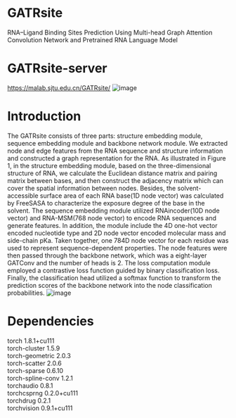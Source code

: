 # GATRsite
RNA–Ligand Binding Sites Prediction Using Multi-head Graph Attention Convolution Network and Pretrained RNA Language Model
# GATRsite-server
https://malab.sjtu.edu.cn/GATRsite/
![image](https://github.com/user-attachments/assets/4f9c30a6-4afa-478a-8ebc-0f6abf898f43)

# Introduction
The GATRsite consists of three parts: structure embedding module, sequence embedding module and backbone network module. We extracted node and edge features from the RNA sequence and structure information and constructed a graph representation for the RNA. As illustrated in Figure 1, in the structure embedding module, based on the three-dimensional structure of RNA, we calculate the Euclidean distance matrix and pairing matrix between bases, and then construct the adjacency matrix which can cover the spatial information between nodes. Besides, the solvent-accessible surface area of each RNA base(1D node vector) was calculated by FreeSASA to characterize the exposure degree of the base in the solvent. The sequence embedding module utilized RNAincoder(10D node vector) and RNA-MSM(768 node vector) to encode RNA sequences and generate features. In addition, the module include the 4D one-hot vector encoded nucleotide type and 2D node vector encoded molecular mass and side-chain pKa. Taken together, one 784D node vector for each residue was used to represent sequence-dependent properties. The node features were then passed through the backbone network, which was a eight-layer GATConv and the number of heads is 2. The loss computation module employed a contrastive loss function guided by binary classification loss. Finally, the classification head utilized a softmax function to transform the prediction scores of the backbone network into the node classification probabilities.
![image](https://github.com/user-attachments/assets/f7f40610-4c1e-4ea9-b0aa-cdcafacd9d3f)

# Dependencies
torch                         1.8.1+cu111  
torch-cluster                 1.5.9  
torch-geometric               2.0.3  
torch-scatter                 2.0.6  
torch-sparse                  0.6.10  
torch-spline-conv             1.2.1  
torchaudio                    0.8.1  
torchcsprng                   0.2.0+cu111  
torchdrug                     0.2.1  
torchvision                   0.9.1+cu111
